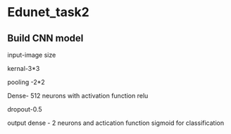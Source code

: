 # Edunet_task2
## Build CNN model 

input-image size

kernal-3*3

pooling -2*2

Dense- 512 neurons with activation function relu

dropout-0.5

output dense - 2 neurons and actication function sigmoid for classification


